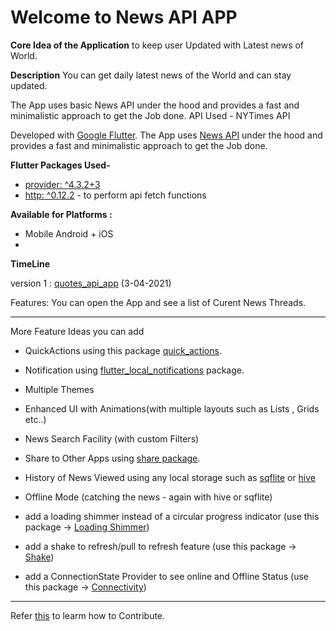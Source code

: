 # Welcome to News API APP

**Core Idea of the Application**
to keep user Updated with Latest news of World.


**Description**
You can get daily latest news of the World and can stay updated.

The App uses basic News API under the hood and provides a fast and minimalistic approach to get the Job done.
API Used - NYTimes API

Developed with [Google Flutter](https://github.com/flutter/flutter).
The App uses [News API](https://developer.nytimes.com/apis) under the hood and provides a fast and minimalistic approach to get the Job done.


**Flutter Packages Used-**
-  [provider: ^4.3.2+3](https://pub.dev/packages/provider)
-  [http: ^0.12.2](https://pub.dev/packages/http) - to perform api fetch functions
  
  
**Available for Platforms :**
- Mobile Android + iOS
- 

**TimeLine**

version 1 : [quotes_api_app](https://github.com/ashitechdev/Flutter-Mini-Apps/tree/master/2%20Quotes%20API%20App/quotes_api_app)
(3-04-2021)

Features:
You can open the App and see a list of Curent News Threads.

-------

More Feature Ideas you can add 

- QuickActions using this package [quick_actions](https://pub.dev/packages/quick_actions).

- Notification using [flutter_local_notifications](https://pub.dev/packages/flutter_local_notifications) package.

- Multiple Themes 

- Enhanced UI with Animations(with multiple layouts such as Lists , Grids etc..)

- News Search Facility (with custom Filters)

- Share to Other Apps using [share package](https://pub.dev/packages/share).

- History of News Viewed using any local storage such as [sqflite](https://pub.dev/packages/sqflite) or [hive](https://pub.dev/packages?q=hive)

- Offline Mode (catching the news - again with hive or sqflite)

- add a loading shimmer instead of a circular progress indicator
   (use this package -> [Loading Shimmer](https://pub.dev/packages/shimmer))

- add a shake to refresh/pull to refresh feature
   (use this package -> [Shake](https://pub.dev/packages/shake))

- add a ConnectionState Provider to see online and Offline Status
   (use this package -> [Connectivity](https://pub.dev/packages/connectivity))
   
---------
   
Refer [this](https://github.com/ashitechdev/Flutter-Mini-Apps) to learm how to Contribute.

